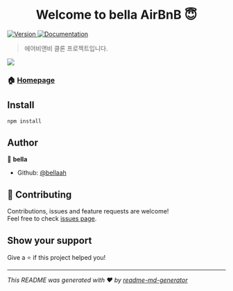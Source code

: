 <h1 align="center">Welcome to bella AirBnB 😇</h1>
<p>
  <a href="https://www.npmjs.com/package/bella AirBnB" target="_blank">
    <img alt="Version" src="https://img.shields.io/npm/v/bella AirBnB.svg">
  </a>
  <a href="https://github.com/bellaah/membership-airbnb" target="_blank">
    <img alt="Documentation" src="https://img.shields.io/badge/documentation-yes-brightgreen.svg" />
  </a>
</p>

> 에어비앤비 클론 프로젝트입니다.

![](./airbnb1.gif)

### 🏠 [Homepage](-)

## Install

```sh
npm install
```

## Author

👤 **bella**

-   Github: [@bellaah](https://github.com/bellaah)

## 🤝 Contributing

Contributions, issues and feature requests are welcome!<br />Feel free to check [issues page](https://github.com/bellaah/membership-airbnb/issue).

## Show your support

Give a ⭐️ if this project helped you!

---

_This README was generated with ❤️ by [readme-md-generator](https://github.com/kefranabg/readme-md-generator)_
